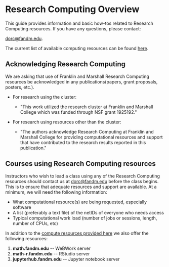 # Research Computing Overview

This guide provides information and basic how-tos related to Research Computing resources. 
If you have any questions, please contact:

dorc@fandm.edu.

The current list of available computing resources can be found [here](overview/README.md).

## Acknowledging Research Computing

We are asking that use of Franklin and Marshall Research Computing resources be acknowledged in any publications(papers, grant proposals, posters, etc.).

 - For research using the cluster:
   - "This work utilized the research cluster at Franklin and Marshall College which was funded through NSF grant 1925192."

- For research using resources other than the cluster:
  - "The authors acknowledge Research Computing at Franklin and Marshall College for providing computational resources and support that have contributed to the research results reported in this publication."

## Courses using Research Computing resources

Instructors who wish to lead a class using any of the Research Computing resources should contact us at dorc@fandm.edu before the class begins.  This is to ensure that adequate resources and support are available.  At a minimum, we will need the following information:  

- What computational resource(s) are being requested, especially software
- A list (preferably a text file) of the netIDs of everyone who needs access
- Typical computational work load (number of jobs or sessions, length, number of CPUs, etc)

In addition to the [compute resources provided here](overview/README.md) we also offer the following resources:

1. **math.fandm.edu** -- WeBWork server
2. **math-r.fandm.edu** -- RStudio server 
3. **jupyterhub.fandm.edu** -- Jupyter notebook server
